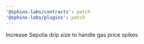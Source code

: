 ```yaml
---
'@sphinx-labs/contracts': patch
'@sphinx-labs/plugins': patch
---
```


Increase Sepolia drip size to handle gas price spikes
